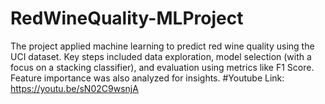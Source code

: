 # RedWineQuality-MLProject
The project applied machine learning to predict red wine quality using the UCI dataset. Key steps included data exploration, model selection (with a focus on a stacking classifier), and evaluation using metrics like F1 Score. Feature importance was also analyzed for insights.
#Youtube Link: https://youtu.be/sN02C9wsnjA
